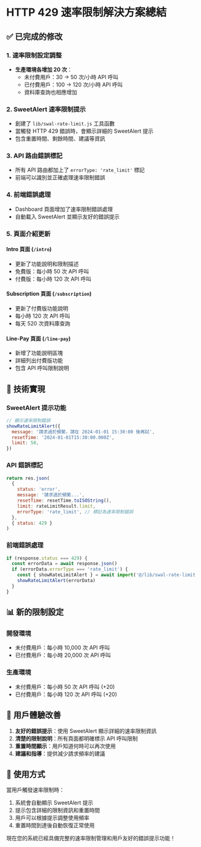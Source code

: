 # HTTP 429 速率限制解決方案總結

## ✅ 已完成的修改

### 1. **速率限制設定調整**

- **生產環境各增加 20 次**：
  - 未付費用戶：30 → 50 次/小時 API 呼叫
  - 已付費用戶：100 → 120 次/小時 API 呼叫
  - 資料庫查詢也相應增加

### 2. **SweetAlert 速率限制提示**

- 創建了 `lib/swal-rate-limit.js` 工具函數
- 當觸發 HTTP 429 錯誤時，會顯示詳細的 SweetAlert 提示
- 包含重置時間、剩餘時間、建議等資訊

### 3. **API 路由錯誤標記**

- 所有 API 路由都加上了 `errorType: 'rate_limit'` 標記
- 前端可以識別並正確處理速率限制錯誤

### 4. **前端錯誤處理**

- Dashboard 頁面增加了速率限制錯誤處理
- 自動載入 SweetAlert 並顯示友好的錯誤提示

### 5. **頁面介紹更新**

#### **Intro 頁面** (`/intro`)

- 更新了功能說明和限制描述
- 免費版：每小時 50 次 API 呼叫
- 付費版：每小時 120 次 API 呼叫

#### **Subscription 頁面** (`/subscription`)

- 更新了付費版功能說明
- 每小時 120 次 API 呼叫
- 每天 520 次資料庫查詢

#### **Line-Pay 頁面** (`/line-pay`)

- 新增了功能說明區塊
- 詳細列出付費版功能
- 包含 API 呼叫限制說明

## 🔧 技術實現

### **SweetAlert 提示功能**

```javascript
// 顯示速率限制錯誤
showRateLimitAlert({
  message: '請求過於頻繁，請在 2024-01-01 15:30:00 後再試',
  resetTime: '2024-01-01T15:30:00.000Z',
  limit: 50,
})
```

### **API 錯誤標記**

```javascript
return res.json(
  {
    status: 'error',
    message: '請求過於頻繁...',
    resetTime: resetTime.toISOString(),
    limit: rateLimitResult.limit,
    errorType: 'rate_limit', // 標記為速率限制錯誤
  },
  { status: 429 }
)
```

### **前端錯誤處理**

```javascript
if (response.status === 429) {
  const errorData = await response.json()
  if (errorData.errorType === 'rate_limit') {
    const { showRateLimitAlert } = await import('@/lib/swal-rate-limit')
    showRateLimitAlert(errorData)
  }
}
```

## 📊 新的限制設定

### **開發環境**

- 未付費用戶：每小時 10,000 次 API 呼叫
- 已付費用戶：每小時 20,000 次 API 呼叫

### **生產環境**

- 未付費用戶：每小時 50 次 API 呼叫 (+20)
- 已付費用戶：每小時 120 次 API 呼叫 (+20)

## 🎯 用戶體驗改善

1. **友好的錯誤提示**：使用 SweetAlert 顯示詳細的速率限制資訊
2. **清楚的限制說明**：所有頁面都明確標示 API 呼叫限制
3. **重置時間顯示**：用戶知道何時可以再次使用
4. **建議和指導**：提供減少請求頻率的建議

## 🚀 使用方式

當用戶觸發速率限制時：

1. 系統會自動顯示 SweetAlert 提示
2. 提示包含詳細的限制資訊和重置時間
3. 用戶可以根據提示調整使用頻率
4. 重置時間到達後自動恢復正常使用

現在您的系統已經具備完整的速率限制管理和用戶友好的錯誤提示功能！









